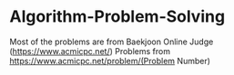 # Algorithm-Problem-Solving

Most of the problems are from
Baekjoon Online Judge (https://www.acmicpc.net/)
Problems from https://www.acmicpc.net/problem/(Problem Number)

